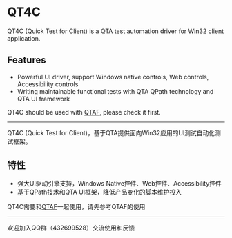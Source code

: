 # QT4C

QT4C (Quick Test for Client) is a QTA test automation driver for Win32 client application.

## Features
* Powerful UI driver, support Windows native controls, Web controls, Accessibility controls
* Writing maintainable functional tests with QTA QPath technology and QTA UI framework

QT4C should be used with [QTAF](https://github.com/Tencent/QTAF), please check it first.

------------------------------
 
QT4C (Quick Test for Client)，基于QTA提供面向Win32应用的UI测试自动化测试框架。

## 特性
* 强大UI驱动引擎支持，Windows Native控件、Web控件、Accessibility控件
* 基于QPath技术和QTA UI框架，降低产品变化的脚本维护投入

QT4C需要和[QTAF](https://github.com/Tencent/QTAF)一起使用，请先参考QTAF的使用

------------------------------

欢迎加入QQ群（432699528）交流使用和反馈
